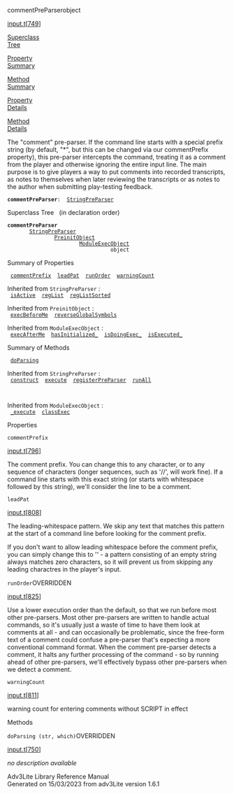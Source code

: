 <span class="title">commentPreParser</span><span class="type">object</span>

[input.t](../file/input.t.html)\[[749](../source/input.t.html#749)\]

[Superclass  
Tree](#_SuperClassTree_)

[Property  
Summary](#_PropSummary_)

[Method  
Summary](#_MethodSummary_)

[Property  
Details](#_Properties_)

[Method  
Details](#_Methods_)

<div class="fdesc">

The "comment" pre-parser. If the command line starts with a special
prefix string (by default, "\*", but this can be changed via our
commentPrefix property), this pre-parser intercepts the command,
treating it as a comment from the player and otherwise ignoring the
entire input line. The main purpose is to give players a way to put
comments into recorded transcripts, as notes to themselves when later
reviewing the transcripts or as notes to the author when submitting
play-testing feedback.

**`commentPreParser`**` :   `[`StringPreParser`](../object/StringPreParser.html)

</div>

<span id="_SuperClassTree_"></span>

<div class="mjhd">

<span class="hdln">Superclass Tree</span>   (in declaration order)

</div>

**`commentPreParser`**  
`         `[`StringPreParser`](../object/StringPreParser.html)  
`                 `[`PreinitObject`](../object/PreinitObject.html)  
`                         `[`ModuleExecObject`](../object/ModuleExecObject.html)  
`                                 object`  
<span id="_PropSummary_"></span>

<div class="mjhd">

<span class="hdln">Summary of Properties</span>  

</div>

` `[`commentPrefix`](#commentPrefix)`  `[`leadPat`](#leadPat)`  `[`runOrder`](#runOrder)`  `[`warningCount`](#warningCount)`  `

Inherited from `StringPreParser` :  
` `[`isActive`](../object/StringPreParser.html#isActive)`  `[`regList`](../object/StringPreParser.html#regList)`  `[`regListSorted`](../object/StringPreParser.html#regListSorted)`  `

Inherited from `PreinitObject` :  
` `[`execBeforeMe`](../object/PreinitObject.html#execBeforeMe)`  `[`reverseGlobalSymbols`](../object/PreinitObject.html#reverseGlobalSymbols)`  `

Inherited from `ModuleExecObject` :  
` `[`execAfterMe`](../object/ModuleExecObject.html#execAfterMe)`  `[`hasInitialized_`](../object/ModuleExecObject.html#hasInitialized_)`  `[`isDoingExec_`](../object/ModuleExecObject.html#isDoingExec_)`  `[`isExecuted_`](../object/ModuleExecObject.html#isExecuted_)`  `

<span id="_MethodSummary_"></span>

<div class="mjhd">

<span class="hdln">Summary of Methods</span>  

</div>

` `[`doParsing`](#doParsing)`  `

Inherited from `StringPreParser` :  
` `[`construct`](../object/StringPreParser.html#construct)`  `[`execute`](../object/StringPreParser.html#execute)`  `[`registerPreParser`](../object/StringPreParser.html#registerPreParser)`  `[`runAll`](../object/StringPreParser.html#runAll)`  `

` `

Inherited from `ModuleExecObject` :  
` `[`_execute`](../object/ModuleExecObject.html#_execute)`  `[`classExec`](../object/ModuleExecObject.html#classExec)`  `

<span id="_Properties_"></span>

<div class="mjhd">

<span class="hdln">Properties</span>  

</div>

<span id="commentPrefix"></span>

`commentPrefix`

[input.t](../file/input.t.html)\[[796](../source/input.t.html#796)\]

<div class="desc">

The comment prefix. You can change this to any character, or to any
sequence of characters (longer sequences, such as '//', will work fine).
If a command line starts with this exact string (or starts with
whitespace followed by this string), we'll consider the line to be a
comment.

</div>

<span id="leadPat"></span>

`leadPat`

[input.t](../file/input.t.html)\[[808](../source/input.t.html#808)\]

<div class="desc">

The leading-whitespace pattern. We skip any text that matches this
pattern at the start of a command line before looking for the comment
prefix.

If you don't want to allow leading whitespace before the comment prefix,
you can simply change this to '' - a pattern consisting of an empty
string always matches zero characters, so it will prevent us from
skipping any leading charactres in the player's input.

</div>

<span id="runOrder"></span>

`runOrder`<span class="rem">OVERRIDDEN</span>

[input.t](../file/input.t.html)\[[825](../source/input.t.html#825)\]

<div class="desc">

Use a lower execution order than the default, so that we run before most
other pre-parsers. Most other pre-parsers are written to handle actual
commands, so it's usually just a waste of time to have them look at
comments at all - and can occasionally be problematic, since the
free-form text of a comment could confuse a pre-parser that's expecting
a more conventional command format. When the comment pre-parser detects
a comment, it halts any further processing of the command - so by
running ahead of other pre-parsers, we'll effectively bypass other
pre-parsers when we detect a comment.

</div>

<span id="warningCount"></span>

`warningCount`

[input.t](../file/input.t.html)\[[811](../source/input.t.html#811)\]

<div class="desc">

warning count for entering comments without SCRIPT in effect

</div>

<span id="_Methods_"></span>

<div class="mjhd">

<span class="hdln">Methods</span>  

</div>

<span id="doParsing"></span>

`doParsing (str, which)`<span class="rem">OVERRIDDEN</span>

[input.t](../file/input.t.html)\[[750](../source/input.t.html#750)\]

<div class="desc">

*no description available*

</div>

<div class="ftr">

Adv3Lite Library Reference Manual  
Generated on 15/03/2023 from adv3Lite version 1.6.1

</div>
